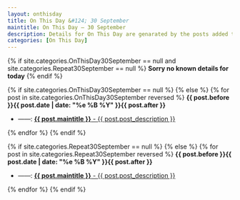 ```yaml
---
layout: onthisday
title: On This Day &#124; 30 September
maintitle: On This Day — 30 September
description: Details for On This Day are genarated by the posts added to the website so the content is subject to changes/updates over time.
categories: [On This Day]
---
```


{% if site.categories.OnThisDay30September == null and site.categories.Repeat30September == null %}
<strong>Sorry no known details for today</strong>
{% endif %}

{% if site.categories.OnThisDay30September == null %}
{% else %}
{% for post in site.categories.OnThisDay30September reversed %}
<strong>{{ post.before }}{{ post.date | date: "%e %B %Y" }}{{ post.after }}</strong>
<ul>
<li> ——: <a href="{{ post.url }}"><strong>{{ post.maintitle }}</strong> - {{ post.post_description }}</a></li>
</ul>
{% endfor %}
{% endif %}

{% if site.categories.Repeat30September == null %}
{% else %}
{% for post in site.categories.Repeat30September reversed %}
<strong>{{ post.before }}{{ post.date | date: "%e %B %Y" }}{{ post.after }}</strong>
<ul>
<li> ——: <a href="{{ post.url }}"><strong>{{ post.maintitle }}</strong> - {{ post.post_description }}</a></li>
</ul>
{% endfor %}
{% endif %}
